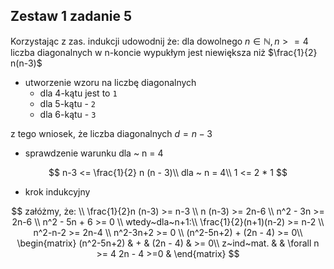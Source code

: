 ## Zestaw 1 zadanie 5
Korzystając z zas. indukcji udowodnij że:
dla dowolnego $n \in \mathbb{N}, n >= 4$ liczba diagonalnych
w n-koncie wypukłym jest niewiększa niż $\frac{1}{2} n(n-3)$

- utworzenie wzoru na liczbę diagonalnych
    * dla 4-kątu jest to  `1`
    * dla 5-kątu - `2`
    * dla 6-kątu - `3`

z tego wniosek, że liczba diagonalnych $d = n-3$

- sprawdzenie warunku dla ~ n = 4

$$
n-3 <= \frac{1}{2} n (n - 3)\\
dla ~ n = 4\\
1 <= 2 * 1
$$

- krok indukcyjny

$$
załóżmy, że: \\
\frac{1}{2}n (n-3) >= n-3 \\
n (n-3) >= 2n-6 \\
n^2 - 3n >= 2n-6 \\
n^2 - 5n + 6 >= 0 \\
wtedy~dla~n+1:\\
\frac{1}{2}(n+1)(n-2) >= n-2 \\
n^2-n-2 >= 2n-4 \\
n^2-3n+2 >= 0 \\
(n^2-5n+2) + (2n - 4) >= 0\\
\begin{matrix}
(n^2-5n+2) &  + & (2n - 4) & >= 0\\
z~ind~mat. &    & \forall n >= 4 2n - 4 >=0 &
\end{matrix}
$$
